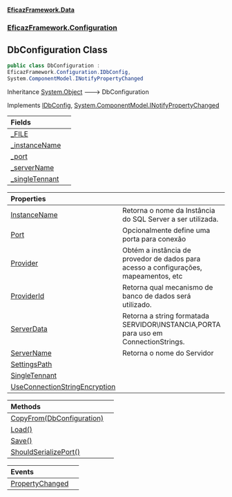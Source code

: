 #### [EficazFramework.Data](EficazFrameworkData.md 'EficazFramework Data')
### [EficazFramework.Configuration](EficazFrameworkData.md#EficazFramework.Configuration 'EficazFramework.Configuration')

## DbConfiguration Class

```csharp
public class DbConfiguration :
EficazFramework.Configuration.IDbConfig,
System.ComponentModel.INotifyPropertyChanged
```

Inheritance [System.Object](https://docs.microsoft.com/en-us/dotnet/api/System.Object 'System.Object') &#129106; DbConfiguration

Implements [IDbConfig](EficazFramework.Configuration/IDbConfig.md 'EficazFramework.Configuration.IDbConfig'), [System.ComponentModel.INotifyPropertyChanged](https://docs.microsoft.com/en-us/dotnet/api/System.ComponentModel.INotifyPropertyChanged 'System.ComponentModel.INotifyPropertyChanged')

| Fields | |
| :--- | :--- |
| [_FILE](EficazFramework.Configuration/DbConfiguration/_FILE.md 'EficazFramework.Configuration.DbConfiguration._FILE') | |
| [_instanceName](EficazFramework.Configuration/DbConfiguration/_instanceName.md 'EficazFramework.Configuration.DbConfiguration._instanceName') | |
| [_port](EficazFramework.Configuration/DbConfiguration/_port.md 'EficazFramework.Configuration.DbConfiguration._port') | |
| [_serverName](EficazFramework.Configuration/DbConfiguration/_serverName.md 'EficazFramework.Configuration.DbConfiguration._serverName') | |
| [_singleTennant](EficazFramework.Configuration/DbConfiguration/_singleTennant.md 'EficazFramework.Configuration.DbConfiguration._singleTennant') | |

| Properties | |
| :--- | :--- |
| [InstanceName](EficazFramework.Configuration/DbConfiguration/InstanceName.md 'EficazFramework.Configuration.DbConfiguration.InstanceName') | Retorna o nome da Instância do SQL Server a ser utilizada. |
| [Port](EficazFramework.Configuration/DbConfiguration/Port.md 'EficazFramework.Configuration.DbConfiguration.Port') | Opcionalmente define uma porta para conexão |
| [Provider](EficazFramework.Configuration/DbConfiguration/Provider.md 'EficazFramework.Configuration.DbConfiguration.Provider') | Obtém a instância de provedor de dados para acesso a configurações, mapeamentos, etc |
| [ProviderId](EficazFramework.Configuration/DbConfiguration/ProviderId.md 'EficazFramework.Configuration.DbConfiguration.ProviderId') | Retorna qual mecanismo de banco de dados será utilizado. |
| [ServerData](EficazFramework.Configuration/DbConfiguration/ServerData.md 'EficazFramework.Configuration.DbConfiguration.ServerData') | Retorna a string formatada SERVIDOR\INSTANCIA,PORTA para uso em ConnectionStrings. |
| [ServerName](EficazFramework.Configuration/DbConfiguration/ServerName.md 'EficazFramework.Configuration.DbConfiguration.ServerName') | Retorna o nome do Servidor |
| [SettingsPath](EficazFramework.Configuration/DbConfiguration/SettingsPath.md 'EficazFramework.Configuration.DbConfiguration.SettingsPath') | |
| [SingleTennant](EficazFramework.Configuration/DbConfiguration/SingleTennant.md 'EficazFramework.Configuration.DbConfiguration.SingleTennant') | |
| [UseConnectionStringEncryption](EficazFramework.Configuration/DbConfiguration/UseConnectionStringEncryption.md 'EficazFramework.Configuration.DbConfiguration.UseConnectionStringEncryption') | |

| Methods | |
| :--- | :--- |
| [CopyFrom(DbConfiguration)](EficazFramework.Configuration/DbConfiguration/CopyFrom(DbConfiguration).md 'EficazFramework.Configuration.DbConfiguration.CopyFrom(EficazFramework.Configuration.DbConfiguration)') | |
| [Load()](EficazFramework.Configuration/DbConfiguration/Load().md 'EficazFramework.Configuration.DbConfiguration.Load()') | |
| [Save()](EficazFramework.Configuration/DbConfiguration/Save().md 'EficazFramework.Configuration.DbConfiguration.Save()') | |
| [ShouldSerializePort()](EficazFramework.Configuration/DbConfiguration/ShouldSerializePort().md 'EficazFramework.Configuration.DbConfiguration.ShouldSerializePort()') | |

| Events | |
| :--- | :--- |
| [PropertyChanged](EficazFramework.Configuration/DbConfiguration/PropertyChanged.md 'EficazFramework.Configuration.DbConfiguration.PropertyChanged') | |
